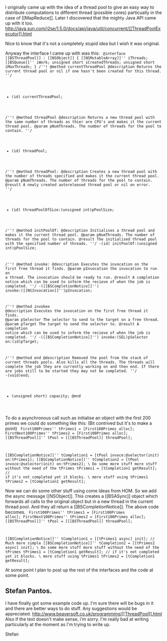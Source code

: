 I originally came up with the idea of a thread pool to give an easy way to distribute computations to different thread (possible cores) particually in the case of [[MapReduce]]. Later I discovered that the mighty Java API came up with it too. http://java.sun.com/j2se/1.5.0/docs/api/java/util/concurrent/[[ThreadPoolExecutor]].html

Nice to know that it's not a completely stupid idea but I wish it was original.

Anyway the interface I came up with was this:
<code>
@interface [[BSThreadPool]] : [[NSObject]] {
	  [[NSMutableArray]]'' iThreads;
	  [[BSQueue]]'' iWork;
	  unsigned short iCreatedThreads;
	  unsigned short iMaxThreads;
}
/''!
  @method currentThreadPool
  @description Returns the current thread pool or nil if one hasn't been created for this thread.
''/
+ (id) currentThreadPool; 

/''!
  @method threadPool
  @description Returns a new thread pool with the same number of threads as thier are CPU's 
  and makes it the current thread pool.
  @param pNumThreads. The number of threads for the pool to contain.
''/
+ (id) threadPool;

/''!
  @method threadPool:
  @description Creates a new thread pool with the number of threads specified 
  and makes it the current thread pool.
  @param pNumThreads. The number of threads for the pool to contain.
  @result A newly created autoreleased thread pool or nil on error.
''/
+ (id) threadPoolOfSize:(unsigned int)pPoolSize;

/''!
@method initPoolOf:
@description Initialises a thread pool and makes it the current thread pool.
@param pNumThreads. The number of threads for the pool to contain.
@result The initialised thread pool with the specified number of threads.
''/
-(id) initPoolOf:(unsigned int)pPoolSize;

/''!
	  @method invoke:
	  @description Executes the invocation on the first free thread it finds.
	  @param pInvocation the invocation to run on a thread. The invocation should be ready to run.
	  @result A completion notice which can be used to inform the recieve of when the job is completed.
''/
-([[BSCompletionNotice]]'') invoke:([[NSInvocation]]'')pInvocation;

/''!
	  @method invoke:on:
	  @description Executes the invocation on the first free thread it finds.
	  @param pSelector The selector to send to the target on a free thread.
	  @param pTarget The target to send the selector to.
	  @result A completion notice which can be used to inform the recieve of when the job is completed.
''/
-([[BSCompletionNotice]]'') invoke:(SEL)pSelector on:(id)pTarget;

/''!
	  @method end
	  @description Removed the pool from the stack of current threads pools. Also kills all the threads.
	  The threads will complete the job they are currently working on and then end. If there are jobs still
	  to be started they may not be completed.
''/
-(void)end;

- (unsigned short) capacity;
@end
</code>

To do a asynchronous call such as initialise an object with the first 200 primes we could do something like this: (Bit contrived but it's to make a point)
<code>
First100Primes'' tPrimes1 = [First100Primes alloc];
FirstNext100Primes'' tPrimes2 = [First100Primes alloc];
[[BSThreadPool]]'' tPool = [[[BSThreadPool]] threadPool];

[[BSCompletionNotice]]'' tCompletion1 = [tPool invoce:@selector(init) on:tPrimes1]; 
[[BSCompletionNotice]]'' tCompletion2 = [tPool invoce:@selector(init) on:tPrimes2];
\\ Do some more stuff more stuff without the need of the tPrimes
tPrimes1 = [tCompletion1 getResult]; // if it's not completed yet it blocks.
\\ more stuff using tPrimes1
tPrimes2 = [tCompletion1 getResult]; 
</code>

Now we can do some other stuff using come ideas from HOM. So we add the async message [[NSObject]]. This creates a [[BSASync]] object which forwards all calls to the original object but in a new thread in the current thread pool. And they all return a [[BSCompletionNotice]]. The above code becomes.
<code>
First100Primes'' tPrimes1 = [First100Primes alloc];
FirstNext100Primes'' tPrimes2 = [First100Primes alloc];
[[BSThreadPool]]'' tPool = [[[BSThreadPool]] threadPool];

[[BSCompletionNotice]]'' tCompletion1 = [[tPrimes1 async] init]; // Much more simple
[[BSCompletionNotice]]'' tCompletion2 = [[tPrimes2 async] init]; 
\\ Do some more stuff more stuff without the need of the tPrimes
tPrimes1 = [tCompletion1 getResult]; // if it's not completed yet it blocks.
\\ more stuff using tPrimes1
tPrimes2 = [tCompletion1 getResult]; 
</code>

At some point I plan to post up the rest of the interfaces and the code at some point.

Stefan Pantos.
----
I have finally got some example code up. I'm sure there will be bugs in it and there are better ways to do stuff. Any suggestions would be appreciated. http://www.beaversoft.co.uk/programming/[[ThreadPool]].html Also if the text doesn't make sense, i'm sorry. I'm really bad at writing particularly at the moment as I'm trying to write up.

Stefan